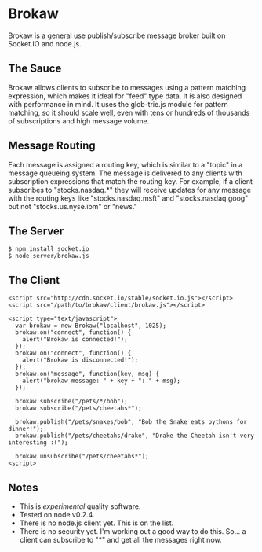 # Brokaw

Brokaw is a general use publish/subscribe message broker built on Socket.IO and node.js. 

## The Sauce

Brokaw allows clients to subscribe to messages using a pattern matching expression, which makes it ideal for "feed" type data. It is also designed with performance in mind. It uses the glob-trie.js module for pattern matching, so it should scale well, even with tens or hundreds of thousands of subscriptions and high message volume.

## Message Routing

Each message is assigned a routing key, which is similar to a "topic" in a message queueing system. The message is delivered to any clients with subscription expressions that match the routing key. For example, if a client subscribes to "stocks.nasdaq.*" they will receive updates for any message with the routing keys like "stocks.nasdaq.msft" and "stocks.nasdaq.goog" but not "stocks.us.nyse.ibm" or "news."

## The Server

    $ npm install socket.io
    $ node server/brokaw.js

## The Client

    <script src="http://cdn.socket.io/stable/socket.io.js"></script>
    <script src="/path/to/brokaw/client/brokaw.js"></script>
    
    <script type="text/javascript">
      var brokaw = new Brokaw("localhost", 1025);
      brokaw.on("connect", function() {
        alert("Brokaw is connected!");
      });
      brokaw.on("connect", function() {
        alert("Brokaw is disconnected!");
      });
      brokaw.on("message", function(key, msg) {
        alert("brokaw message: " + key + ": " + msg);
      });
      
      brokaw.subscribe("/pets/*/bob");
      brokaw.subscribe("/pets/cheetahs*");
      
      brokaw.publish("/pets/snakes/bob", "Bob the Snake eats pythons for dinner!");
      brokaw.publish("/pets/cheetahs/drake", "Drake the Cheetah isn't very interesting :(");
      
      brokaw.unsubscribe("/pets/cheetahs*");
    <script>


## Notes

* This is *experimental* quality software.
* Tested on node v0.2.4.
* There is no node.js client yet. This is on the list.
* There is no security yet. I'm working out a good way to do this. So... a client can subscribe to "*" and get all the messages right now.
